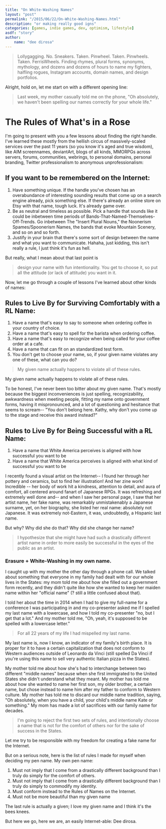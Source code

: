 ```yaml
---
title: "On White-Washing Names"
layout: "post"
permalink: "/2015/06/22/On-White-Washing-Names.html"
description: "or making really good igns"
categories: [games, indie games, dev, optimism, lifestyle]
asdf: "story"
author: 
    name: "dee dirosa"
---
```


> Lollygagging. No. Sneakers. Taken. Pinwheel. Taken. Pinwheels. Taken. FerrisWheels.
> Finding rhymes, plural forms, synonyms, mythology, and dozens and dozens of hours to name my fighters, halfling rogues, Instagram accounts, domain names, and design portfolios.

Alright, hold on, let me start on with a different opening line:

> Last week, my mother casually told me on the phone, "Oh absolutely, we haven't been spelling our names correctly for your whole life."

# The Rules of What's in a Rose

I'm going to present with you a few lessons about finding the right handle. I've learned these mostly from the hellish circus of massively-scaled services over the past 11 years (so you know it's aged and true wisdom), like AIM screennames, deviantArt, blogs of all kinds, MMORPGs across servers, forums, communities, webrings, to personal domains, personal branding, Twitter professionalism to anonymous unprofessionalism:


## If you want to be remembered on the Internet:
1. Have something unique. If the handle you've chosen has an overabundance of interesting sounding results that come up on a search engine already, pick something else. If there's already an online store on Etsy with that name, tough luck. It's already game over.
2. Be as neutral and timeless as possible. Pick a handle that sounds like it could be inbetween time periods of Bands-That-Named-Themselves-Off-Trends. Go inbetween The "Insert Plural Nouns," the Noonerism Spames/Spoonerism Names, the bands that evoke Mountain Scenery, and so on and so forth.
3. Justify in your brain that there's some sort of design between the name and what you want to communicate. Hahaha, just kidding, this isn't really a rule, I just think it's fun as hell.


But really, what I mean about that last point is
> design your name with fun intentionality.
You get to choose it, so put all the attitude (or lack of attitude) you want in it.


Now, let me go through a couple of lessons I've learned about other kinds of names:

## Rules to Live By for Surviving Comfortably with a RL Name:
1. Have a name that's easy to say to someone when ordering coffee in your country of choice.
2. Have a name that's easy to spell for the barista when ordering coffee.
3. Have a name that's easy to recognize when being called for your coffee order at a cafe.
4. Have a name that can fit on an standardized test form.
5. You don't get to choose your name, so, if your given name violates any one of these, what can you do?


> My given name actually happens to violate all of these rules.

My given name actually happens to violate all of these rules.

To be honest, I've never been too bitter about my given name. That's mostly because the biggest inconveniences is just spelling, recognizability, awkwardness when meeting people, fitting my name onto government forms, having it mispronounced, and a lot of questioning and hesitance that seems to scream-- "You don't belong here. Kathy, why don't you come up to the stage and receive this award instead?"

## Rules to Live By for Being Successful with a RL Name:
1. Have a name that White America perceives is aligned with how successful you want to be
2. Have a name that White America perceives is aligned with what kind of successful you want to be


I recently found a visual artist on the Internet-- I found her through her pottery and ceramics, but to find her illustration! And her zine work! Incredible -- her body of work hit a kindness, attention to detail, and aura of comfort, all centered around fanart of Japanese RPGs. It was refreshing and extremely well done and--
and when I saw her personal page, I saw that her artist name, her fake name, was remarkably unmistakenably a Japanese surname, yet, on her biography, she listed her real name: absolutely not Japanese. It was extremely not-Eastern, it was, undoubtedly, a Hispanic last name.


But why? Why did she do that? Why did she change her name?

> I hypothesize that she might have had such a drastically different artist name in order to more easily be successful in the eyes of the public as an artist.


### Erasure + White-Washing in my own name.

I caught up with my mother the other day through a phone call. We talked about something that everyone in my family had dealt with for our whole lives in the States: my mom told me about how she filled out a government form recently, and they didn't quite like how she wanted to keep her maiden name within her "official name" (? still a little confused about that).

I told her about the time in 2014 when I had to give my full-name for a conference I was participating in and my co-presenter asked me if I spelled my last name with a lowercase, and how I told my co-presenter "no, but I get that a lot." And my mother told me, "Oh, yeah, it's supposed to be spelled with a lowercase letter."

> For all 22 years of my life I had mispelled my last name.

My last name is, now I know, an indicator of my family's birth place. It is proper for it to have a certain capitalization that does not conform to Western audiences outside of Leonardo da Vinci (still spelled Da Vinci if you're using this name to sell very authentic Italian pizza in the States).

My mother told me about how she's had to interchange between two different "middle names" because when she first immigrated to the United States she didn't understand what they meant. My mother has told me about how she wanted to name her first son, my older brother, a certain name, but chose instead to name him after my father to conform to Western culture. My mother has told me to discard our middle name tradition, saying, "Oh absolutely, when you have a child, your child's middle name Kate or something." My mom has made a lot of sacrifices with our family name for decades.



> I'm going to reject the first two sets of rules, and intentionally choose a name that is not for the comfort of others nor for the sake of success in the States.


Let me try to be responsible with my freedom for creating a fake name for the Internet.

But on a serious note, here is the list of rules I made for myself when deciding my pen name. My own pen name:

1. Must not imply that I come from a drastically different background than I truly do simply for the comfort of others.
2. Must not imply that I come from a drastically different background than I truly do simply to commodify my identity.
3. Must conform instead to the Rules of Names on the Internet.
4. Must not be more beautiful than my given name


The last rule is actually a given; I love my given name and I think it's the bees knees.

But here we go,
here we are,
an easily Internet-able:
Dee dirosa.
